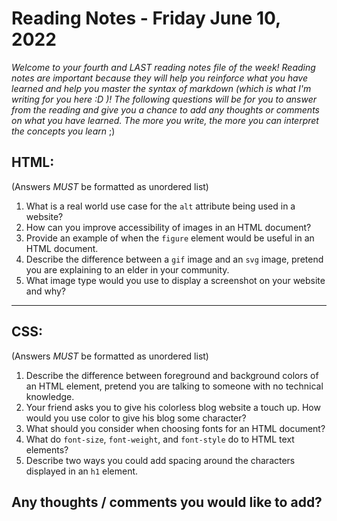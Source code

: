 

# Reading Notes - Friday June 10, 2022

*Welcome to your fourth and LAST reading notes file of the week! Reading notes are important because they will help you reinforce what you have learned and help you master the syntax of markdown (which is what I'm writing for you here :D )! The following questions will be for you to answer from the reading and give you a chance to add any thoughts or comments on what you have learned. The more you write, the more you can interpret the concepts you learn* ;)


## HTML:
(Answers *MUST* be formatted as unordered list)

1. What is a real world use case for the `alt` attribute being used in a website?
2. How can you improve accessibility of images in an HTML document?
3. Provide an example of when the `figure` element would be useful in an HTML document.
4. Describe the difference between a `gif` image and an `svg` image, pretend you are explaining to an elder in your community.
5. What image type would you use to display a screenshot on your website and why?


--------------------------------


## CSS:
(Answers *MUST* be formatted as unordered list)


1. Describe the difference between foreground and background colors of an HTML element, pretend you are talking to someone with no technical knowledge.
2. Your friend asks you to give his colorless blog website a touch up.  How would you use color to give his blog some character?
3. What should you consider when choosing fonts for an HTML document?
4. What do `font-size`, `font-weight`, and `font-style` do to HTML text elements?
5. Describe two ways you could add spacing around the characters displayed in an `h1` element.





## Any thoughts / comments you would like to add?
